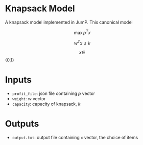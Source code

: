 # Knapsack Model

A knapsack model implemented in JumP. This canonical model 

$$\max p^T x$$

$$w^T x \leq k$$

$$x\in$${0,1}


# Inputs

* `profit_file`: json file containing $p$ vector
* `weight`: $w$ vector
* `capacity`: capacity of knapsack, $k$


# Outputs

* `output.txt`: output file containing `x` vector, the choice of items